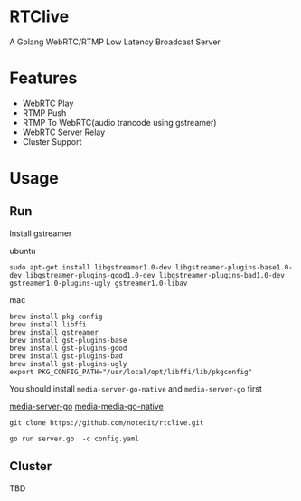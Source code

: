 # RTClive
A Golang WebRTC/RTMP Low Latency Broadcast Server


# Features

- WebRTC Play
- RTMP Push
- RTMP To WebRTC(audio trancode using gstreamer)
- WebRTC Server Relay
- Cluster Support 


# Usage




## Run


Install gstreamer 



ubuntu
```
sudo apt-get install libgstreamer1.0-dev libgstreamer-plugins-base1.0-dev libgstreamer-plugins-good1.0-dev libgstreamer-plugins-bad1.0-dev gstreamer1.0-plugins-ugly gstreamer1.0-libav 
```


mac
```
brew install pkg-config
brew install libffi
brew install gstreamer
brew install gst-plugins-base
brew install gst-plugins-good
brew install gst-plugins-bad
brew install gst-plugins-ugly
export PKG_CONFIG_PATH="/usr/local/opt/libffi/lib/pkgconfig"
```




You should install `media-server-go-native`  and `media-server-go`  first


[media-server-go](https://github.com/notedit/media-server-go#install)
[media-media-go-native](https://github.com/notedit/media-server-go-native)



```
git clone https://github.com/notedit/rtclive.git

go run server.go  -c config.yaml

```



## Cluster


TBD 









